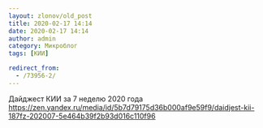 ```yaml
---
layout: zlonov/old_post
title: 2020-02-17 14:14
date: 2020-02-17 14:14
author: admin
category: Микроблог
tags: [КИИ]

redirect_from:
  - /73956-2/
---
```

Дайджест КИИ за 7 неделю 2020 года <a href="https://zen.yandex.ru/media/id/5b7d79175d36b000af9e59f9/daidjest-kii-187fz-202007-5e464b39f2b93d016c110f96">https://zen.yandex.ru/media/id/5b7d79175d36b000af9e59f9/daidjest-kii-187fz-202007-5e464b39f2b93d016c110f96</a>
